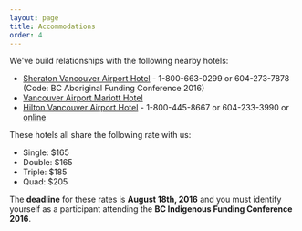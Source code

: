 ```yaml
---
layout: page
title: Accommodations
order: 4
---
```


We've build relationships with the following nearby hotels:

* [Sheraton Vancouver Airport Hotel](https://www.starwoodmeeting.com/events/start.action?id=1606094778&key=91927AC) - 1-800-663-0299 or 604-273-7878 (Code: BC Aboriginal Funding Conference 2016)
* [Vancouver Airport Mariott Hotel](http://cwp.marriott.com/yvrsa/bcafcsep2016/)
* [Hilton Vancouver Airport Hotel](http://www.hilton.com/en/hi/groups/personalized/Y/YVRAHHF-BCAFC-20160921/index.jhtml?WT.mc_id=POG) - 1-800-445-8667 or 604-233-3990 or [online](http://www.hilton.com/en/hi/groups/personalized/Y/YVRAHHF-BCAFC-20160921/index.jhtml?WT.mc_id=POG)


These hotels all share the following rate with us:

* Single: $165
* Double: $165
* Triple: $185
* Quad: $205

The **deadline** for these rates is **August 18th, 2016** and you must identify yourself as a participant attending the **BC Indigenous Funding Conference 2016**.
